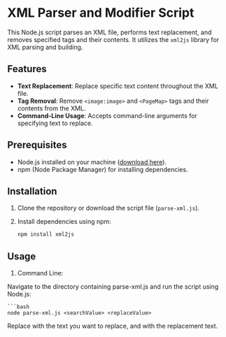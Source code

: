 # XML Parser and Modifier Script

This Node.js script parses an XML file, performs text replacement, and removes specified tags and their contents. It utilizes the `xml2js` library for XML parsing and building.

## Features

- **Text Replacement**: Replace specific text content throughout the XML file.
- **Tag Removal**: Remove `<image:image>` and `<PageMap>` tags and their contents from the XML.
- **Command-Line Usage**: Accepts command-line arguments for specifying text to replace.

## Prerequisites

- Node.js installed on your machine ([download here](https://nodejs.org/)).
- npm (Node Package Manager) for installing dependencies.

## Installation

1. Clone the repository or download the script file (`parse-xml.js`).

2. Install dependencies using npm:

   ```bash
   npm install xml2js

## Usage 

1. Command Line:

Navigate to the directory containing parse-xml.js and run the script using Node.js:

    ```bash
    node parse-xml.js <searchValue> <replaceValue>

Replace <searchValue> with the text you want to replace, and <replaceValue> with the replacement text.
